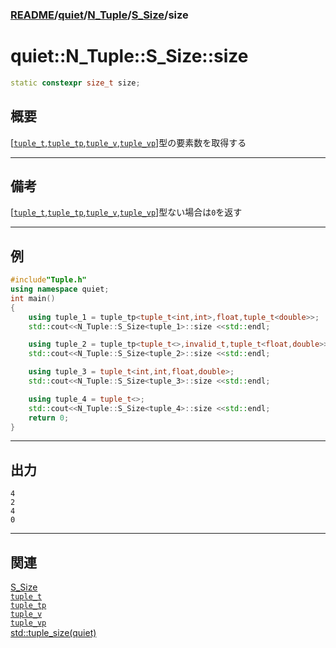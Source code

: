 ### [README](../../../../README.md)/[quiet](../..//..quiet.md)/[N_Tuple](../N_Tuple.md)/[S_Size](../S_Size.md)/size

# quiet::N_Tuple::S_Size::size

```　C++
static constexpr size_t size;
```

## 概要
[[`tuple_t`](../tuple_t.md),[`tuple_tp`](../tuple_tp.md),[`tuple_v`](../tuple_v.md),[`tuple_vp`](../tuple_vp.md)]型の要素数を取得する
***
## 備考
 [[`tuple_t`](../tuple_t.md),[`tuple_tp`](../tuple_tp.md),[`tuple_v`](../tuple_v.md),[`tuple_vp`](../tuple_vp.md)]型ない場合は`0`を返す
***
## 例
```　C++
#include"Tuple.h"
using namespace quiet;
int main()
{
    using tuple_1 = tuple_tp<tuple_t<int,int>,float,tuple_t<double>>;
    std::cout<<N_Tuple::S_Size<tuple_1>::size <<std::endl;

    using tuple_2 = tuple_tp<tuple_t<>,invalid_t,tuple_t<float,double>>;
    std::cout<<N_Tuple::S_Size<tuple_2>::size <<std::endl;

    using tuple_3 = tuple_t<int,int,float,double>;
    std::cout<<N_Tuple::S_Size<tuple_3>::size <<std::endl;

    using tuple_4 = tuple_t<>;
    std::cout<<N_Tuple::S_Size<tuple_4>::size <<std::endl;
    return 0;
}
```
***
## 出力
```
4
2
4
0
```
***
## 関連
[S_Size](../S_Size.md)  
[`tuple_t`](../tuple_t.md)  
[`tuple_tp`](../tuple_tp.md)    
[`tuple_v`](../tuple_v.md)  
[`tuple_vp`](../tuple_vp.md)    
[std::tuple_size(quiet)](../tuple_size.md)  
